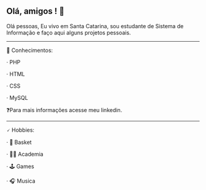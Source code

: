 ## Olá, amigos <desenvolvedores/>! 👋
Olá pessoas, Eu vivo em Santa Catarina, sou estudante de Sistema de Informação e faço aqui alguns projetos pessoais.

***

🧠 Conhecimentos:

· PHP 

· HTML

· CSS

· MySQL

❓Para mais informações acesse meu linkedin.

***

🗸 Hobbies:

· 🏀 Basket

· 💪🏻 Academia

· 🕹️ Games

· 🎧 Musica
